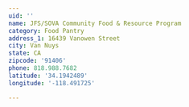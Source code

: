 ```yaml
---
uid: ''
name: JFS/SOVA Community Food & Resource Program
category: Food Pantry
address_1: 16439 Vanowen Street
city: Van Nuys
state: CA
zipcode: '91406'
phone: 818.988.7682
latitude: '34.1942489'
longitude: '-118.491725'

---
```

